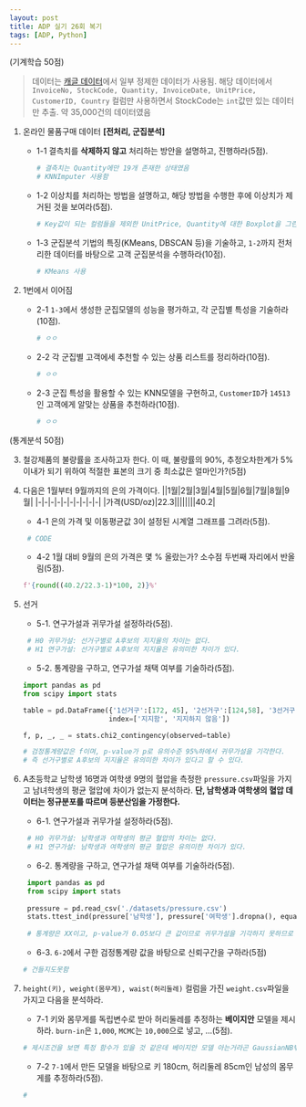```yaml
---
layout: post
title: ADP 실기 26회 복기
tags: [ADP, Python]
---
```


(기계학습 50점)

> 데이터는 [캐글 데이터](https://www.kaggle.com/code/fabiendaniel/customer-segmentation/data)에서 일부 정제한 데이터가 사용됨. 해당 데이터에서 `InvoiceNo, StockCode, Quantity, InvoiceDate, UnitPrice, CustomerID, Country` 컬럼만 사용하면서 StockCode는 `int`값만 있는 데이터만 추출. 약 35,000건의 데이터였음


1. 온라인 물품구매 데이터 **[전처리, 군집분석]**

   - 1-1 결측치를 **삭제하지 않고** 처리하는 방안을 설명하고, 진행하라(5점).

     ```python
     # 결측치는 Quantity에만 19개 존재한 상태였음
     # KNNImputer 사용함
     ```

   - 1-2 이상치를 처리하는 방법을 설명하고, 해당 방법을 수행한 후에 이상치가 제거된 것을 보여라(5점).

     ```python
     # Key값이 되는 컬럼들을 제외한 UnitPrice, Quantity에 대한 Boxplot을 그린 후 IQR 외의 이상치를 제거함
     ```

   - 1-3 군집분석 기법의 특징(KMeans, DBSCAN 등)을 기술하고, `1-2`까지 전처리한 데이터를 바탕으로 고객 군집분석을 수행하라(10점).

     ```python
     # KMeans 사용
     ```


3. 1번에서 이어짐
   - 2-1 `1-3`에서 생성한 군집모델의 성능을 평가하고, 각 군집별 특성을 기술하라(10점).

     ```python
     # ㅇㅇ
     ```

   - 2-2 각 군집별 고객에세 추천할 수 있는 상품 리스트를 정리하라(10점).

     ```python
     # ㅇㅇ
     ```

   - 2-3 군집 특성을 활용할 수 있는 KNN모델을 구현하고, `CustomerID`가 `14513`인 고객에게 알맞는 상품을 추천하라(10점).

     ```python
     # ㅇㅇ
     ```


(통계분석 50점)

3. 철강제품의 불량률을 조사하고자 한다. 이 때, 불량률의 90%, 추정오차한계가 5% 이내가 되기 위하여 적절한 표본의 크기 중 최소값은 얼마인가?(5점)
   

4. 다음은 1월부터 9월까지의 은의 가격이다.
   ||1월|2월|3월|4월|5월|6월|7월|8월|9월|
   |-|-|-|-|-|-|-|-|-|-|
   |가격(USD/oz)|22.3||||||||40.2|

   - 4-1 은의 가격 및 이동평균값 3이 설정된 시계열 그래프를 그려라(5점).

   ```python
    # CODE
   ```

   - 4-2 1월 대비 9월의 은의 가격은 몇 % 올랐는가? 소수점 두번째 자리에서 반올림(5점).

   ```python
   f'{round((40.2/22.3-1)*100, 2)}%'
   ```


5. 선거
   - 5-1. 연구가설과 귀무가설 설정하라(5점).

   ```python
    # H0 귀무가설: 선거구별로 A후보의 지지율의 차이는 없다. 
    # H1 연구가설: 선거구별로 A후보의 지지율은 유의미한 차이가 있다.
   ```

   - 5-2. 통계량을 구하고, 연구가설 채택 여부를 기술하라(5점).

   ```python
   import pandas as pd
   from scipy import stats 

   table = pd.DataFrame({'1선거구':[172, 45], '2선거구':[124,58], '3선거구':[157,65]},
                        index=['지지함', '지지하지 않음'])
   
   f, p, _, _ = stats.chi2_contingency(observed=table)

   # 검정통계량값은 f이며, p-value가 p로 유의수준 95%하에서 귀무가설을 기각한다.
   # 즉 선거구별로 A후보의 지지율은 유의미한 차이가 있다고 할 수 있다.
   ```


6. A초등학교 남학생 16명과 여학생 9명의 혈압을 측정한 `pressure.csv`파일을 가지고 남녀학생의 평균 혈압에 차이가 없는지 분석하라. **단, 남학생과 여학생의 혈압 데이터는 정규분포를 따르며 등분산임을 가정한다.**
   - 6-1. 연구가설과 귀무가설 설정하라(5점).

   ```python
    # H0 귀무가설: 남학생과 여학생의 평균 혈압의 차이는 없다. 
    # H1 연구가설: 남학생과 여학생의 평균 혈압은 유의미한 차이가 있다.
   ```

   - 6-2. 통계량을 구하고, 연구가설 채택 여부를 기술하라(5점).

   ```python
    import pandas as pd
    from scipy import stats
    
    pressure = pd.read_csv('./datasets/pressure.csv')
    stats.ttest_ind(pressure['남학생'], pressure['여학생'].dropna(), equal_var=True)
    
    # 통계량은 XX이고, p-value가 0.05보다 큰 값이므로 귀무가설을 기각하지 못하므로 남학생과 여학생의 평균 혈압의 차이는 없다.
   ```

   - 6-3. `6-2`에서 구한 검정통계량 값을 바탕으로 신뢰구간을 구하라(5점)

   ```python 
   # 건들지도못함
   ```


7. `height(키), weight(몸무게), waist(허리둘레)` 컬럼을 가진 `weight.csv`파일을 가지고 다음을 분석하라.
   - 7-1 키와 몸무게를 독립변수로 받아 허리둘레를 추정하는 **베이지안** 모델을 제시하라. `burn-in`은 `1,000`, `MCMC`는 `10,000`으로 넣고, ...(5점).

   ```python 
   # 제시조건을 보면 특정 함수가 있을 것 같은데 베이지안 모델 아는거라곤 GaussianNB밖에 없어서 그냥 그걸로 풀었다.
   ```

   - 7-2 `7-1`에서 만든 모델을 바탕으로 키 180cm, 허리둘레 85cm인 남성의 몸무게를 추정하라(5점).

   ```python 
   # 
   ```
